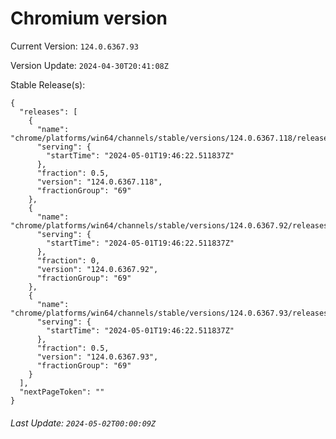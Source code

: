 # Chromium version

Current Version: `124.0.6367.93`

Version Update: `2024-04-30T20:41:08Z`

Stable Release(s):
```
{
  "releases": [
    {
      "name": "chrome/platforms/win64/channels/stable/versions/124.0.6367.118/releases/1714592782",
      "serving": {
        "startTime": "2024-05-01T19:46:22.511837Z"
      },
      "fraction": 0.5,
      "version": "124.0.6367.118",
      "fractionGroup": "69"
    },
    {
      "name": "chrome/platforms/win64/channels/stable/versions/124.0.6367.92/releases/1714592782",
      "serving": {
        "startTime": "2024-05-01T19:46:22.511837Z"
      },
      "fraction": 0,
      "version": "124.0.6367.92",
      "fractionGroup": "69"
    },
    {
      "name": "chrome/platforms/win64/channels/stable/versions/124.0.6367.93/releases/1714592782",
      "serving": {
        "startTime": "2024-05-01T19:46:22.511837Z"
      },
      "fraction": 0.5,
      "version": "124.0.6367.93",
      "fractionGroup": "69"
    }
  ],
  "nextPageToken": ""
}
```

###### Last Update: `2024-05-02T00:00:09Z`
        